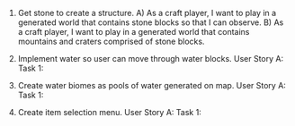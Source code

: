 1. Get stone to create a structure.
  A) As a craft player, I want to play in a generated world that contains stone blocks so that I can observe.
  B) As a craft player, I want to play in a generated world that contains mountains and craters comprised of stone blocks. 
  
2. Implement water so user can move through water blocks.
  User Story A:
    Task 1:
    
3. Create water biomes as pools of water generated on map.
  User Story A:
    Task 1:
    
4. Create item selection menu.
  User Story A:
    Task 1:
